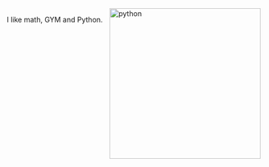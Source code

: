 <img src="https://media.tenor.com/yfMspzTf--UAAAAe/python-memes-snake.png" alt="python" min-width="300px" max-width="300px" width="300px" align="right">

I like math, GYM and Python.

